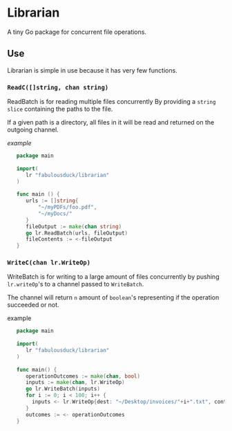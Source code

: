 # Librarian
A tiny Go package for concurrent file operations.

## Use

Librarian is simple in use because it has very few functions.

### ` ReadC([]string, chan string) `

ReadBatch is for reading multiple files concurrently
By providing a `string slice` containing the paths to the file.

If a given path is a directory, all files in it will be read and returned
on the outgoing channel.

*example*

```go
   package main
   
   import(
      lr "fabulousduck/librarian"
   )
   
   func main () {
      urls := []string{
          "~/myPDFs/foo.pdf",
          "~/myDocs/"
      }
      fileOutput := make(chan string)
      go lr.ReadBatch(urls, fileOutput)
      fileContents := <-fileOutput
   }
```   
   
### `WriteC(chan lr.WriteOp)`

WriteBatch is for writing to a large amount of files concurrently
by pushing `lr.writeOp`'s to a channel passed to `WriteBatch`.

The channel will return  `n` amount of `boolean`'s representing if
the operation succeeded or not.

example

```go
   package main
   
   import(
      lr "fabulousduck/librarian"
   )
   
   func main() {
      operationOutcomes := make(chan, bool)
      inputs := make(chan, lr.WriteOp)
      go lr.WriteBatch(inputs)
      for i := 0; i < 100; i++ {
        inputs <- lr.WriteOp{dest: "~/Desktop/invoices/"+i+".txt", content: "invoice #"+i }
      }  
      outcomes := <- operationOutcomes
   }
